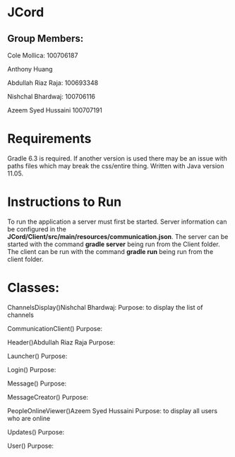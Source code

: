 
# JCord

## Group Members:

Cole Mollica: 100706187

Anthony Huang

Abdullah Riaz Raja: 100693348

Nishchal Bhardwaj: 100706116

Azeem Syed Hussaini 100707191

# Requirements
 Gradle 6.3 is required. If another version is used there may be an issue with paths files which may break the css/entire thing. Written with Java version 11.05. 
# Instructions to Run
To run the application a server must first be started. Server information can be configured in the **JCord/Client/src/main/resources/communication.json**. The server can be started with the command **gradle server** being run from the Client folder. The client can be run with the command **gradle run** being run from the client folder.


# Classes:

ChannelsDisplay()Nishchal Bhardwaj: Purpose: to display the list of channels

CommunicationClient() Purpose:

Header()Abdullah Riaz Raja Purpose:

Launcher() Purpose:

Login() Purpose:

Message() Purpose:

MessageCreator() Purpose:

PeopleOnlineViewer()Azeem Syed Hussaini Purpose: to display all users who are online

Updates() Purpose:

User() Purpose:
